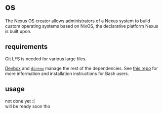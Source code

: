 # os
The Nexus OS creator allows administrators of a Nexus system to build custom operating systems based on NixOS, the declarative platform Nexus is built upon.

## requirements
Git LFS is needed for various large files.

[Devbox](https://jetpack.io/devbox) and [`direnv`](https://direnv.net/) manage the rest of the dependencies. See [this repo](https://github.com/tom-ricci/easy-devbox) for more information and installation instructions for Bash users.



## usage
not done yet :( \
will be ready soon tho
